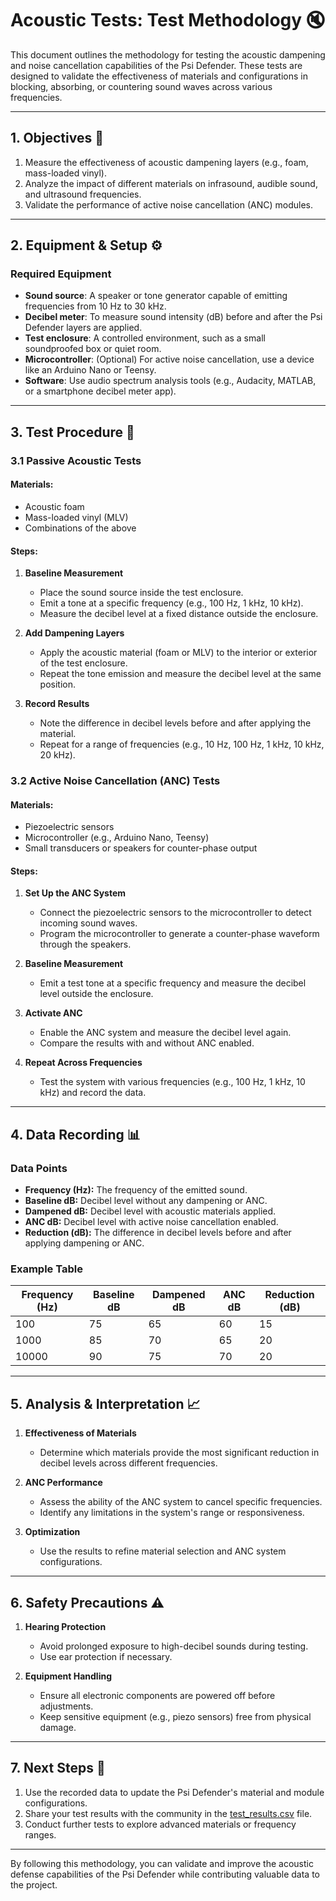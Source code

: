 # Acoustic Tests: Test Methodology 🔇

This document outlines the methodology for testing the acoustic dampening and noise cancellation capabilities of the Psi Defender. These tests are designed to validate the effectiveness of materials and configurations in blocking, absorbing, or countering sound waves across various frequencies.

---

## 1. Objectives 🎯

1. Measure the effectiveness of acoustic dampening layers (e.g., foam, mass-loaded vinyl).
2. Analyze the impact of different materials on infrasound, audible sound, and ultrasound frequencies.
3. Validate the performance of active noise cancellation (ANC) modules.

---

## 2. Equipment & Setup ⚙️

### Required Equipment
- **Sound source**: A speaker or tone generator capable of emitting frequencies from 10 Hz to 30 kHz.
- **Decibel meter**: To measure sound intensity (dB) before and after the Psi Defender layers are applied.
- **Test enclosure**: A controlled environment, such as a small soundproofed box or quiet room.
- **Microcontroller**: (Optional) For active noise cancellation, use a device like an Arduino Nano or Teensy.
- **Software**: Use audio spectrum analysis tools (e.g., Audacity, MATLAB, or a smartphone decibel meter app).

---

## 3. Test Procedure 🧪

### 3.1 Passive Acoustic Tests
#### Materials:
- Acoustic foam
- Mass-loaded vinyl (MLV)
- Combinations of the above

#### Steps:
1. **Baseline Measurement**  
   - Place the sound source inside the test enclosure.  
   - Emit a tone at a specific frequency (e.g., 100 Hz, 1 kHz, 10 kHz).  
   - Measure the decibel level at a fixed distance outside the enclosure.

2. **Add Dampening Layers**  
   - Apply the acoustic material (foam or MLV) to the interior or exterior of the test enclosure.  
   - Repeat the tone emission and measure the decibel level at the same position.

3. **Record Results**  
   - Note the difference in decibel levels before and after applying the material.  
   - Repeat for a range of frequencies (e.g., 10 Hz, 100 Hz, 1 kHz, 10 kHz, 20 kHz).

### 3.2 Active Noise Cancellation (ANC) Tests
#### Materials:
- Piezoelectric sensors
- Microcontroller (e.g., Arduino Nano, Teensy)
- Small transducers or speakers for counter-phase output

#### Steps:
1. **Set Up the ANC System**  
   - Connect the piezoelectric sensors to the microcontroller to detect incoming sound waves.  
   - Program the microcontroller to generate a counter-phase waveform through the speakers.

2. **Baseline Measurement**  
   - Emit a test tone at a specific frequency and measure the decibel level outside the enclosure.

3. **Activate ANC**  
   - Enable the ANC system and measure the decibel level again.  
   - Compare the results with and without ANC enabled.

4. **Repeat Across Frequencies**  
   - Test the system with various frequencies (e.g., 100 Hz, 1 kHz, 10 kHz) and record the data.

---

## 4. Data Recording 📊

### Data Points
- **Frequency (Hz):** The frequency of the emitted sound.
- **Baseline dB:** Decibel level without any dampening or ANC.
- **Dampened dB:** Decibel level with acoustic materials applied.
- **ANC dB:** Decibel level with active noise cancellation enabled.
- **Reduction (dB):** The difference in decibel levels before and after applying dampening or ANC.

### Example Table
| Frequency (Hz) | Baseline dB | Dampened dB | ANC dB | Reduction (dB) |
|----------------|-------------|-------------|--------|----------------|
| 100            | 75          | 65          | 60     | 15             |
| 1000           | 85          | 70          | 65     | 20             |
| 10000          | 90          | 75          | 70     | 20             |

---

## 5. Analysis & Interpretation 📈

1. **Effectiveness of Materials**  
   - Determine which materials provide the most significant reduction in decibel levels across different frequencies.

2. **ANC Performance**  
   - Assess the ability of the ANC system to cancel specific frequencies.  
   - Identify any limitations in the system's range or responsiveness.

3. **Optimization**  
   - Use the results to refine material selection and ANC system configurations.

---

## 6. Safety Precautions ⚠️

1. **Hearing Protection**  
   - Avoid prolonged exposure to high-decibel sounds during testing.  
   - Use ear protection if necessary.

2. **Equipment Handling**  
   - Ensure all electronic components are powered off before adjustments.  
   - Keep sensitive equipment (e.g., piezo sensors) free from physical damage.

---

## 7. Next Steps 🚀

1. Use the recorded data to update the Psi Defender's material and module configurations.
2. Share your test results with the community in the [test_results.csv](test_results.csv) file.
3. Conduct further tests to explore advanced materials or frequency ranges.

---

By following this methodology, you can validate and improve the acoustic defense capabilities of the Psi Defender while contributing valuable data to the project.